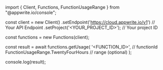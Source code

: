 import { Client, Functions, FunctionUsageRange } from "@appwrite.io/console";

const client = new Client()
    .setEndpoint('https://cloud.appwrite.io/v1') // Your API Endpoint
    .setProject('<YOUR_PROJECT_ID>'); // Your project ID

const functions = new Functions(client);

const result = await functions.getUsage(
    '<FUNCTION_ID>', // functionId
    FunctionUsageRange.TwentyFourHours // range (optional)
);

console.log(result);
